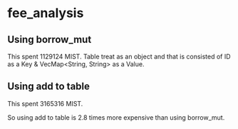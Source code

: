 # fee_analysis

## Using borrow_mut
This spent 1129124 MIST. 
Table treat as an object and that is consisted of ID as a Key & VecMap<String, String> as a Value. 


## Using add to table
This spent 3165316 MIST. 

So using add to table is 2.8 times more expensive than using borrow_mut. 